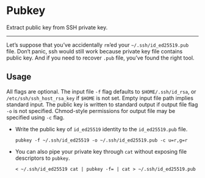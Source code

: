 # Pubkey

Extract public key from SSH private key.

---

Let’s suppose that you’ve accidentally `rm`’ed your `~/.ssh/id_ed25519.pub` file.
Don‘t panic, ssh would still work because private key file contains public key.
And if you need to recover `.pub` file, you’ve found the right tool.

## Usage

All flags are optional. The input file `-f` flag defaults to `$HOME/.ssh/id_rsa`, or `/etc/ssh/ssh_host_rsa_key`
if `$HOME` is not set. Empty input file path implies standard input. The public key is written to standard output
if output file flag `-o` is not specified. Chmod-style permissions for output file may be specified using `-c` flag.

- Write the public key of `id_ed25519` identity to the `id_ed25519.pub` file.

  ```
  pubkey -f ~/.ssh/id_ed25519 -o ~/.ssh/id_ed25519.pub -c u=r,g=r
  ```

- You can also pipe your private key through `cat` without exposing file descriptors to `pubkey`.

  ```
  < ~/.ssh/id_ed25519 cat | pubkey -f= | cat > ~/.ssh/id_ed25519.pub
  ```
